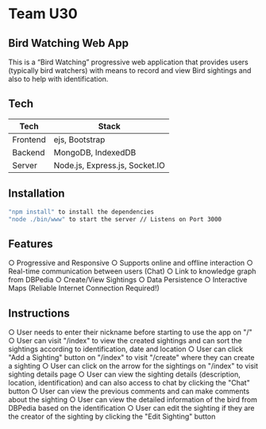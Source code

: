# Team U30
## Bird Watching Web App


This is a  “Bird Watching” progressive web application that provides users (typically bird
watchers) with means to record and view Bird sightings and also to help with identification.

## Tech
| Tech | Stack |
| ------ | ------ |
| Frontend | ejs, Bootstrap |
| Backend | MongoDB, IndexedDB |
| Server | Node.js, Express.js, Socket.IO|


## Installation

```sh
"npm install" to install the dependencies
"node ./bin/www" to start the server // Listens on Port 3000
```

## Features
○ Progressive and Responsive
○ Supports online and offline interaction
○ Real-time communication between users (Chat)
○ Link to knowledge graph from DBPedia
○ Create/View Sightings
○ Data Persistence
○ Interactive Maps (Reliable Internet Connection Required!)
## Instructions
○ User needs to enter their nickname before starting to use the app on "/" 
○ User can visit "/index" to view the created sightings and can sort the sightings according to identification, date and location
○ User can click "Add a Sighting" button on "/index" to visit "/create" where they can create a sighting
○ User can click on the arrow for the sightings on "/index" to visit sighting details page
○ User can view the sighting details (description, location, identification) and can also access to chat by clicking the "Chat" button
○ User can view the previous comments and can make comments about the sighting
○ User can view the detailed information of the bird from DBPedia based on the identification
○ User can edit the sighting if they are the creator of the sighting by clicking the "Edit Sighting" button